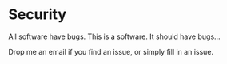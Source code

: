 # Security

All software have bugs. This is a software. It should have bugs…

Drop me an email if you find an issue, or simply fill in an issue.

